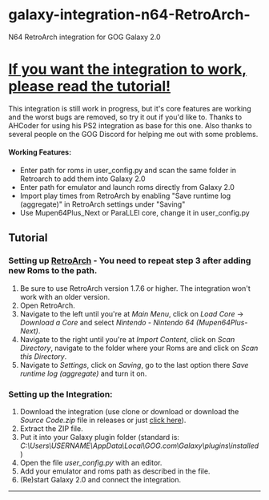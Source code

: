 # galaxy-integration-n64-RetroArch-
N64 RetroArch integration for GOG Galaxy 2.0

# [If you want the integration to work, please read the tutorial!](https://github.com/Riku55/galaxy-integration-n64-RetroArch-#tutorial)

This integration is still work in progress, but it's core features are working and the worst bugs are removed, so try it out if you'd like to.
Thanks to AHCoder for using his PS2 integration as base for this one. Also thanks to several people on the GOG Discord for helping me out with some problems.

#### Working Features:
- Enter path for roms in user_config.py and scan the same folder in Retroarch to add them into Galaxy 2.0
- Enter path for emulator and launch roms directly from Galaxy 2.0
- Import play times from RetroArch by enabling "Save runtime log (aggregate)" in RetroArch settings under "Saving"
- Use Mupen64Plus_Next or ParaLLEl core, change it in user_config.py

## Tutorial

### Setting up [RetroArch](https://retroarch.com/?page=platforms) - You need to repeat step 3 after adding new Roms to the path.
1. Be sure to use RetroArch version 1.7.6 or higher. The integration won't work with an older version.
2. Open RetroArch.
3. Navigate to the left until you're at *Main Menu*, click on *Load Core* -> *Download a Core* and select *Nintendo - Nintendo 64 (Mupen64Plus-Next)*.
4. Navigate to the right until you're at *Import Content*, click on *Scan Directory*, navigate to the folder where your Roms are and click on *Scan this Directory*.
5. Navigate to *Settings*, click on *Saving*, go to the last option there *Save runtime log (aggregate)* and turn it on.

### Setting up the Integration:
1. Download the integration (use clone or download or download the *Source Code.zip* file in releases or just [click here](https://github.com/Riku55/galaxy-integration-n64-RetroArch-/archive/0.2.zip)).
2. Extract the ZIP file.
3. Put it into your Galaxy plugin folder (standard is: *C:\Users\USERNAME\AppData\Local\GOG.com\Galaxy\plugins\installed*)
4. Open the file *user_config.py* with an editor.
5. Add your emulator and roms path as described in the file.
6. (Re)start Galaxy 2.0 and connect the integration.
_______________________________________________________________________________________________________________________________________


